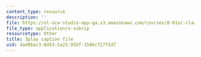 ```yaml
---
content_type: resource
description: ''
file: https://ol-ocw-studio-app-qa.s3.amazonaws.com/courses/8-01sc-classical-mechanics-fall-2016/4ad06ac30d435a2595bf1586cf27f2d7_t2PkbsWjG80.vtt
file_type: application/x-subrip
resourcetype: Other
title: 3play caption file
uid: 4ad06ac3-0d43-5a25-95bf-1586cf27f2d7
---
```


